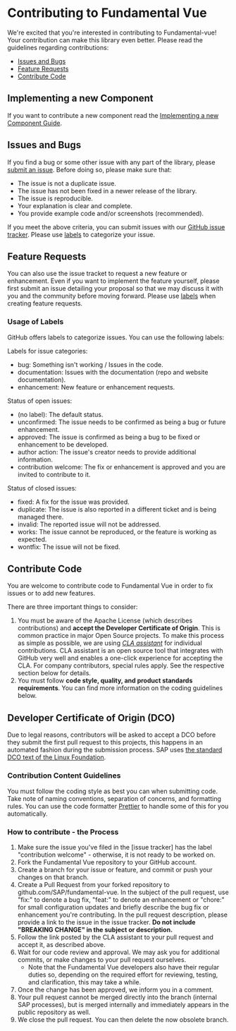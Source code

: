 # Contributing to Fundamental Vue

We're excited that you're interested in contributing to Fundamental-vue! Your contribution can make this library even better. Please read the guidelines regarding contributions:

-   [Issues and Bugs](#issues-and-bugs)
-   [Feature Requests](#feature-requests)
-   [Contribute Code](#contribute-code)

## Implementing a new Component

If you want to contribute a new component read the [Implementing a new Component Guide](./NEW_COMPONENT/NEW_COMPONENT.md).

## Issues and Bugs

If you find a bug or some other issue with any part of the library, please [submit an issue](https://github.wdf.sap.corp/hybris-pd/fundamental-vue/issues). Before doing so, please make sure that:

-   The issue is not a duplicate issue.
-   The issue has not been fixed in a newer release of the library.
-   The issue is reproducible.
-   Your explanation is clear and complete.
-   You provide example code and/or screenshots (recommended).

If you meet the above criteria, you can submit issues with our [GitHub issue tracker](https://github.wdf.sap.corp/hybris-pd/fundamental-vue/issues/new). Please use [labels](#usage-of-labels) to categorize your issue.

## Feature Requests

You can also use the issue tracket to request a new feature or enhancement. Even if you want to implement the feature yourself, please first submit an issue detailing your proposal so that we may discuss it with you and the community before moving forward. Please use [labels](#usage-of-labels) when creating feature requests.

### Usage of Labels

GitHub offers labels to categorize issues. You can use the following labels:

Labels for issue categories:

-   bug: Something isn't working / Issues in the code.
-   documentation: Issues with the documentation (repo and website documentation).
-   enhancement: New feature or enhancement requests.

Status of open issues:

-   (no label): The default status.
-   unconfirmed: The issue needs to be confirmed as being a bug or future enhancement.
-   approved: The issue is confirmed as being a bug to be fixed or enhancement to be developed.
-   author action: The issue's creator needs to provide additional information.
-   contribution welcome: The fix or enhancement is approved and you are invited to contribute to it.

Status of closed issues:

-   fixed: A fix for the issue was provided.
-   duplicate: The issue is also reported in a different ticket and is being managed there.
-   invalid: The reported issue will not be addressed.
-   works: The issue cannot be reproduced, or the feature is working as expected.
-   wontfix: The issue will not be fixed.

## Contribute Code

You are welcome to contribute code to Fundamental Vue in order to fix issues or to add new features.

There are three important things to consider:

1.  You must be aware of the Apache License (which describes contributions) and **accept the Developer Certificate of Origin**. This is common practice in major Open Source projects. To make this process as simple as possible, we are using *[CLA assistant](https://cla-assistant.io/)* for individual contributions. CLA assistant is an open source tool that integrates with GitHub very well and enables a one-click experience for accepting the CLA. For company contributors, special rules apply. See the respective section below for details.
2.  You must follow **code style, quality, and product standards requirements**. You can find more information on the coding guidelines below.

## Developer Certificate of Origin (DCO)

Due to legal reasons, contributors will be asked to accept a DCO before they submit the first pull request to this projects, this happens in an automated fashion during the submission process. SAP uses [the standard DCO text of the Linux Foundation](https://developercertificate.org/).

### Contribution Content Guidelines

You must follow the coding style as best you can when submitting code. Take note of naming conventions, separation of concerns, and formatting rules. You can use the code formatter [Prettier](https://prettier.io/) to handle some of this for you automatically.

### How to contribute - the Process

1.  Make sure the issue you've filed in the [issue tracker] has the label "contribution welcome" - otherwise, it is not ready to be worked on.
2.  Fork the Fundamental Vue repository to your GitHub account.
3.  Create a branch for your issue or feature, and commit or push your changes on that branch.
4.  Create a Pull Request from your forked repository to github.com/SAP/fundamental-vue. In the subject of the pull request, use "fix:" to denote a bug fix, "feat:" to denote an enhancement or "chore:" for small configuration updates and briefly describe the bug fix or enhancement you're contributing. In the pull request description, please provide a link to the issue in the issue tracker. **Do not include "BREAKING CHANGE" in the subject or description.**
5.  Follow the link posted by the CLA assistant to your pull request and accept it, as described above.
6.  Wait for our code review and approval. We may ask you for additional commits, or make changes to your pull request ourselves.
    -   Note that the Fundamental Vue developers also have their regular duties so, depending on the required effort for reviewing, testing, and clarification, this may take a while.
7.  Once the change has been approved, we inform you in a comment.
8.  Your pull request cannot be merged directly into the branch (internal SAP processes), but is merged internally and immediately appears in the public repository as well.
9.  We close the pull request. You can then delete the now obsolete branch.
